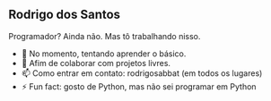 ## Rodrigo dos Santos
Programador? Ainda não. Mas tô trabalhando nisso.

- 🌱 No momento, tentando aprender o básico.
- 👯 Afim de colaborar com projetos livres.
- 📫 Como entrar em contato: rodrigosabbat (em todos os lugares)
- ⚡ Fun fact: gosto de Python, mas não sei programar em Python
<!--
**rodrigosabbat/rodrigosabbat** is a ✨ _special_ ✨ repository because its `README.md` (this file) appears on your GitHub profile.

Here are some ideas to get you started:

- 🔭 I’m currently working on ...
- 🌱 I’m currently learning ...
- 👯 I’m looking to collaborate on ...
- 🤔 I’m looking for help with ...
- 💬 Ask me about ...
- 📫 How to reach me: ...
- 😄 Pronouns: ...
- ⚡ Fun fact: ...
-->

